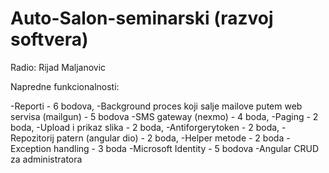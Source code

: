 # Auto-Salon-seminarski (razvoj softvera)

Radio: Rijad Maljanovic

Napredne funkcionalnosti:

-Reporti - 6 bodova,
-Background proces koji salje mailove putem web servisa (mailgun) - 5 bodova
-SMS gateway (nexmo) - 4 boda,
-Paging - 2 boda,
-Upload i prikaz slika - 2 boda,
-Antiforgerytoken - 2 boda,
-Repozitorij patern (angular dio) - 2 boda,
-Helper metode - 2 boda
-Exception handling - 3 boda
-Microsoft Identity - 5 bodova
-Angular CRUD za administratora
